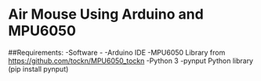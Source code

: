 # Air Mouse Using Arduino and MPU6050
  ##Requirements:
    -Software - 
     -Arduino IDE
     -MPU6050 Library from https://github.com/tockn/MPU6050_tockn
     -Python 3
     -pynput Python library (pip install pynput)
